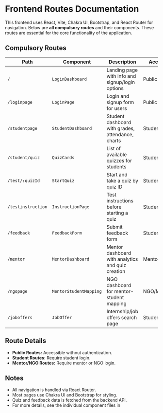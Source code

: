 # Frontend Routes Documentation

This frontend uses React, Vite, Chakra UI, Bootstrap, and React Router for navigation. Below are **all compulsory routes** and their components. These routes are essential for the core functionality of the application.

## Compulsory Routes

| Path                   | Component                        | Description                                      | Access      |
|------------------------|----------------------------------|--------------------------------------------------|-------------|
| `/`                    | `LoginDashboard`                 | Landing page with info and signup/login options   | Public      |
| `/loginpage`           | `LoginPage`                      | Login and signup form for users                   | Public      |
| `/studentpage`         | `StudentDashboard`               | Student dashboard with grades, attendance, charts | Student     |
| `/student/quiz`        | `QuizCards`                      | List of available quizzes for students            | Student     |
| `/test/:quizId`        | `StartQuiz`                      | Start and take a quiz by quiz ID                  | Student     |
| `/testinstruction`     | `InstructionPage`                | Test instructions before starting a quiz          | Student     |
| `/feedback`            | `FeedbackForm`                   | Submit feedback form                              | Student     |
| `/mentor`              | `MentorDashboard`                | Mentor dashboard with analytics and quiz creation | Mentor      |
| `/ngopage`             | `MentorStudentMapping`           | NGO dashboard for mentor-student mapping          | NGO/Mentor  |
| `/joboffers`           | `JobOffer`                       | Internship/job offers search page                 | Student     |

## Route Details

- **Public Routes:** Accessible without authentication.
- **Student Routes:** Require student login.
- **Mentor/NGO Routes:** Require mentor or NGO login.

## Notes

- All navigation is handled via React Router.
- Most pages use Chakra UI and Bootstrap for styling.
- Quiz and feedback data is fetched from the backend API.
- For more details, see the individual component files in

